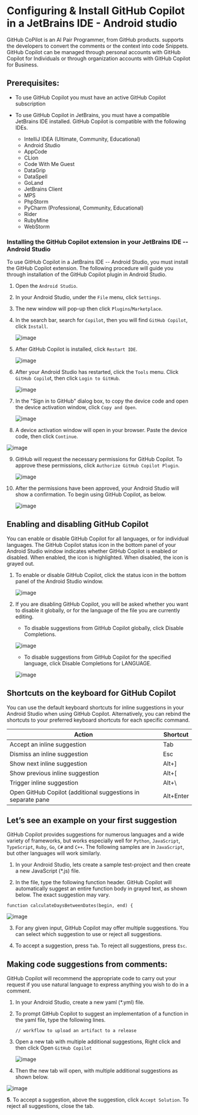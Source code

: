 # Configuring & Install GitHub Copilot in a JetBrains IDE - Android studio
GitHub CoPilot is an AI Pair Programmer, from GitHub products.  supports the developers to convert the comments or the context into code Snippets. GitHub Copilot can be managed through personal accounts with GitHub Copilot for Individuals or through organization accounts with GitHub Copilot for Business.

## Prerequisites:
 
- To use GitHub Copilot you must have an active GitHub Copilot subscription
   
- To use GitHub Copilot in JetBrains, you must have a compatible JetBrains IDE installed. GitHub Copilot is compatible with the following IDEs.
   
   - IntelliJ IDEA (Ultimate, Community, Educational)
   - Android Studio
   - AppCode
   - CLion
   - Code With Me Guest
   - DataGrip
   - DataSpell
   - GoLand
   - JetBrains Client
   - MPS
   - PhpStorm
   - PyCharm (Professional, Community, Educational)
   - Rider
   - RubyMine
   - WebStorm

### Installing the GitHub Copilot extension in your JetBrains IDE -- Android Studio 

To use GitHub Copilot in a JetBrains IDE -- Android Studio, you must install the GitHub Copilot extension. The following procedure will guide you through installation of the GitHub Copilot plugin in Android Studio.

1. Open the `Android Studio`.

2. In your Android Studio, under the `File` menu, click `Settings`.

3. The new window will pop-up then click `Plugins`/`Marketplace`.

4. In the search bar, search for `Copilot`, then you will find `GitHub Copilot`, click `Install`.
   
   ![image](https://user-images.githubusercontent.com/95218310/220102442-4c4ea1b1-4cdc-42e7-b9de-74bc7f8912a0.png)

5. After GitHub Copilot is installed, click `Restart IDE`.

   ![image](https://user-images.githubusercontent.com/95218310/220103912-4dd2c618-d286-4405-af59-c52307fa92bb.png)

6. After your Android Studio has restarted, click the `Tools` menu. Click `GitHub Copilo`t, then click `Login to GitHub`.
 
   ![image](https://user-images.githubusercontent.com/95218310/220104076-7c4ae4bd-eceb-4d20-8030-8e37dba09bbc.png)

7. In the "Sign in to GitHub" dialog box, to copy the device code and open the device activation window, click `Copy and Open`.

   ![image](https://user-images.githubusercontent.com/95218310/220104241-6a40c27d-e199-4da2-bbbb-bc3a5fd3c36d.png)

8. A device activation window will open in your browser. Paste the device code, then click `Continue`.

  ![image](https://user-images.githubusercontent.com/95218310/220104373-964780da-6d6d-4b48-85ef-5fd09b993e47.png)

9. GitHub will request the necessary permissions for GitHub Copilot. To approve these permissions, click `Authorize GitHub Copilot Plugin`.

   ![image](https://user-images.githubusercontent.com/95218310/220104530-53422cc2-b4b4-45d6-8056-951610f9c852.png)

10. After the permissions have been approved, your Android Studio will show a confirmation. To begin using GitHub Copilot, as below.

    ![image](https://user-images.githubusercontent.com/95218310/220104715-b4b74935-a08c-46ce-bc29-414b585c2972.png)


## Enabling and disabling GitHub Copilot

You can enable or disable GitHub Copilot for all languages, or for individual languages. The GitHub Copilot status icon in the bottom panel of your Android Studio window indicates whether GitHub Copilot is enabled or disabled. When enabled, the icon is highlighted. When disabled, the icon is grayed out.

1. To enable or disable GitHub Copilot, click the status icon in the bottom panel of the Android Studio window.

   ![image](https://user-images.githubusercontent.com/95218310/220105113-c42cfdad-7edf-4bc4-b775-56ecfcdf439b.png)

2. If you are disabling GitHub Copilot, you will be asked whether you want to disable it globally, or for the language of the file you are currently editing.
   
   - To disable suggestions from GitHub Copilot globally, click Disable Completions.
   
   ![image](https://user-images.githubusercontent.com/95218310/220105341-6e49c7fa-47f6-43ad-85fa-160dc07a07a4.png) 
 
   - To disable suggestions from GitHub Copilot for the specified language, click Disable Completions for LANGUAGE.
   
   ![image](https://user-images.githubusercontent.com/95218310/220105461-a563eb8d-904c-48dc-904f-f959122db914.png)

## Shortcuts on the keyboard for GitHub Copilot

You can use the default keyboard shortcuts for inline suggestions in your Android Studio when using GitHub Copilot. Alternatively, you can rebind the shortcuts to your preferred keyboard shortcuts for each specific command.

Action	| Shortcut
--- | ---
Accept an inline suggestion | Tab
Dismiss an inline suggestion | Esc
Show next inline suggestion | Alt+]
Show previous inline suggestion | Alt+[
Trigger inline suggestion | Alt+\
Open GitHub Copilot (additional suggestions in separate pane | Alt+Enter

## Let’s see an example on your first suggestion

GitHub Copilot provides suggestions for numerous languages and a wide variety of frameworks, but works especially well for `Python`, `JavaScript`, `TypeScript`, `Ruby`, `Go`, `C#` and `C++`. The following samples are in `JavaScript`, but other languages will work similarly.

1. In your Android Studio, lets create a sample test-project and then create a new JavaScript (*.js) file.

2. In the file, type the following function header. GitHub Copilot will automatically suggest an entire function body in grayed text, as shown below. The exact suggestion may vary.

  ```
  function calculateDaysBetweenDates(begin, end) {
  ```

  ![image](https://user-images.githubusercontent.com/95218310/220110520-bf138d99-fbb5-4c98-b33f-9db97b3cde3b.png)

3. For any given input, GitHub Copilot may offer multiple suggestions. You can select which suggestion to use or reject all suggestions.

4. To accept a suggestion, press `Tab`. To reject all suggestions, press `Esc`.

## Making code suggestions from comments:

GitHub Copilot will recommend the appropriate code to carry out your request if you use natural language to express anything you wish to do in a comment.

1. In your Android Studio, create a new yaml (*.yml) file.

2. To prompt GitHub Copilot to suggest an implementation of a function in the yaml file, type the following lines.

   ```
   // workflow to upload an artifact to a release
   ```

3. Open a new tab with multiple additional suggestions, Right click and then click Open `GitHub Copilot`

   ![image](https://user-images.githubusercontent.com/95218310/220111493-e4a85233-594f-4d85-9519-ce3c54ee316d.png)

4. Then the new tab will open, with multiple additional suggestions as shown below.

![image](https://user-images.githubusercontent.com/95218310/220111564-b8e7e432-19d3-4567-8790-6ff002a6517a.png)

**5**.	To accept a suggestion, above the suggestion, click `Accept Solution`. To reject all suggestions, close the tab.
